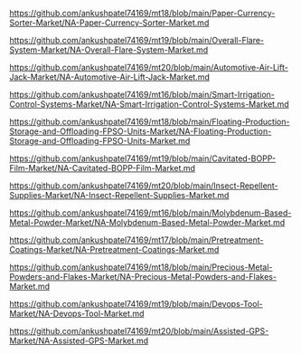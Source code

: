 <p><a href="https://github.com/ankushpatel74169/mt18/blob/main/Paper-Currency-Sorter-Market/NA-Paper-Currency-Sorter-Market.md">https://github.com/ankushpatel74169/mt18/blob/main/Paper-Currency-Sorter-Market/NA-Paper-Currency-Sorter-Market.md</a></p><p><a href="https://github.com/ankushpatel74169/mt19/blob/main/Overall-Flare-System-Market/NA-Overall-Flare-System-Market.md">https://github.com/ankushpatel74169/mt19/blob/main/Overall-Flare-System-Market/NA-Overall-Flare-System-Market.md</a></p><p><a href="https://github.com/ankushpatel74169/mt20/blob/main/Automotive-Air-Lift-Jack-Market/NA-Automotive-Air-Lift-Jack-Market.md">https://github.com/ankushpatel74169/mt20/blob/main/Automotive-Air-Lift-Jack-Market/NA-Automotive-Air-Lift-Jack-Market.md</a></p><p><a href="https://github.com/ankushpatel74169/mt16/blob/main/Smart-Irrigation-Control-Systems-Market/NA-Smart-Irrigation-Control-Systems-Market.md">https://github.com/ankushpatel74169/mt16/blob/main/Smart-Irrigation-Control-Systems-Market/NA-Smart-Irrigation-Control-Systems-Market.md</a></p><p><a href="https://github.com/ankushpatel74169/mt18/blob/main/Floating-Production-Storage-and-Offloading-FPSO-Units-Market/NA-Floating-Production-Storage-and-Offloading-FPSO-Units-Market.md">https://github.com/ankushpatel74169/mt18/blob/main/Floating-Production-Storage-and-Offloading-FPSO-Units-Market/NA-Floating-Production-Storage-and-Offloading-FPSO-Units-Market.md</a></p><p><a href="https://github.com/ankushpatel74169/mt19/blob/main/Cavitated-BOPP-Film-Market/NA-Cavitated-BOPP-Film-Market.md">https://github.com/ankushpatel74169/mt19/blob/main/Cavitated-BOPP-Film-Market/NA-Cavitated-BOPP-Film-Market.md</a></p><p><a href="https://github.com/ankushpatel74169/mt20/blob/main/Insect-Repellent-Supplies-Market/NA-Insect-Repellent-Supplies-Market.md">https://github.com/ankushpatel74169/mt20/blob/main/Insect-Repellent-Supplies-Market/NA-Insect-Repellent-Supplies-Market.md</a></p><p><a href="https://github.com/ankushpatel74169/mt16/blob/main/Molybdenum-Based-Metal-Powder-Market/NA-Molybdenum-Based-Metal-Powder-Market.md">https://github.com/ankushpatel74169/mt16/blob/main/Molybdenum-Based-Metal-Powder-Market/NA-Molybdenum-Based-Metal-Powder-Market.md</a></p><p><a href="https://github.com/ankushpatel74169/mt17/blob/main/Pretreatment-Coatings-Market/NA-Pretreatment-Coatings-Market.md">https://github.com/ankushpatel74169/mt17/blob/main/Pretreatment-Coatings-Market/NA-Pretreatment-Coatings-Market.md</a></p><p><a href="https://github.com/ankushpatel74169/mt18/blob/main/Precious-Metal-Powders-and-Flakes-Market/NA-Precious-Metal-Powders-and-Flakes-Market.md">https://github.com/ankushpatel74169/mt18/blob/main/Precious-Metal-Powders-and-Flakes-Market/NA-Precious-Metal-Powders-and-Flakes-Market.md</a></p><p><a href="https://github.com/ankushpatel74169/mt19/blob/main/Devops-Tool-Market/NA-Devops-Tool-Market.md">https://github.com/ankushpatel74169/mt19/blob/main/Devops-Tool-Market/NA-Devops-Tool-Market.md</a></p><p><a href="https://github.com/ankushpatel74169/mt20/blob/main/Assisted-GPS-Market/NA-Assisted-GPS-Market.md">https://github.com/ankushpatel74169/mt20/blob/main/Assisted-GPS-Market/NA-Assisted-GPS-Market.md</a></p>
